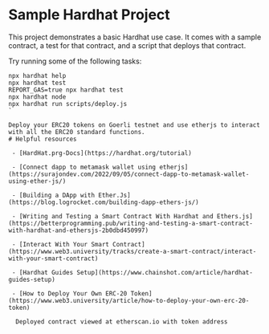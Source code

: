 # Sample Hardhat Project

This project demonstrates a basic Hardhat use case. It comes with a sample contract, a test for that contract, and a script that deploys that contract.

Try running some of the following tasks:

```shell
npx hardhat help
npx hardhat test
REPORT_GAS=true npx hardhat test
npx hardhat node
npx hardhat run scripts/deploy.js
`

Deploy your ERC20 tokens on Goerli testnet and use etherjs to interact with all the ERC20 standard functions.
# Helpful resources
 
 - [HardHat.prg-Docs](https://hardhat.org/tutorial)
 
 - [Connect dapp to metamask wallet using etherjs](https://surajondev.com/2022/09/05/connect-dapp-to-metamask-wallet-using-ether-js/)
 
 - [Building a DApp with Ether.Js](https://blog.logrocket.com/building-dapp-ethers-js/)
 
 - [Writing and Testing a Smart Contract With Hardhat and Ethers.js](https://betterprogramming.pub/writing-and-testing-a-smart-contract-with-hardhat-and-ethersjs-2b0dbd450997)
 
 - [Interact With Your Smart Contract](https://www.web3.university/tracks/create-a-smart-contract/interact-with-your-smart-contract)
 
 - [Hardhat Guides Setup](https://www.chainshot.com/article/hardhat-guides-setup)
 
 - [How to Deploy Your Own ERC-20 Token](https://www.web3.university/article/how-to-deploy-your-own-erc-20-token)

  Deployed contract viewed at etherscan.io with token address
